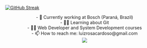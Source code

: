 [![GitHub Streak](http://github-readme-streak-stats.herokuapp.com?user=luizblank&theme=radical&date_format=j%20M%5B%20Y%5D&mode=weekly)](https://git.io/streak-stats)
  
<div align='center'>
  - 🦾 Currently working at Bosch (Paraná, Brazil) <br>
  - 👨‍💻 Learning about Git <br>
  - 👨‍🎓 Web Developer and System Development courses<br>
  - 📫 How to reach me: luizrosacardoso@gmail.com<br>
  <img src='https://i.pinimg.com/originals/06/ca/aa/06caaa87f916fe7354fcff4c268e58c5.gif' align='top'>
</div>


<!--
**luizblank/luizblank** is a ✨ _special_ ✨ repository because its `README.md` (this file) appears on your GitHub profile.

Here are some ideas to get you started:

- 🔭 I’m currently working on ...
- 🌱 I’m currently learning ...
- 👯 I’m looking to collaborate on ...
- 🤔 I’m looking for help with ...
- 💬 Ask me about ...
- 📫 How to reach me: ...
- 😄 Pronouns: ...
- ⚡ Fun fact: ...
-->

